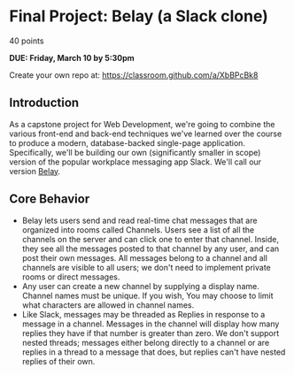 # Final Project: Belay (a Slack clone)

40 points

**DUE: Friday, March 10 by 5:30pm**

Create your own repo at: https://classroom.github.com/a/XbBPcBk8

## Introduction

As a capstone project for Web Development, we're going to combine the various front-end and back-end 
techniques we've learned over the course to produce a modern, database-backed single-page 
application. Specifically, we'll be building our own (significantly smaller in scope) version of the 
popular workplace messaging app Slack. We'll call our version 
[Belay](https://en.wikipedia.org/wiki/Belaying).

## Core Behavior

- Belay lets users send and read real-time chat messages that are organized into rooms called 
  Channels. Users see a list of all the channels on the server and can click one to enter that 
  channel. Inside, they see all the messages posted to that channel by any user, and can post their 
  own messages. All messages belong to a channel and all channels are visible to all users; we don't 
  need to implement private rooms or direct messages.
- Any user can create a new channel by supplying a display name. Channel names must be unique. If 
  you wish, You may choose to limit what characters are allowed in channel names.
- Like Slack, messages may be threaded as Replies in response to a message in a channel. Messages in 
  the channel will display how many replies they have if that number is greater than zero. We don't
  support nested threads; messages either belong directly to a channel or are replies in a thread to 
  a message that does, but replies can't have nested replies of their own.


